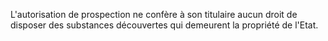 L'autorisation de prospection ne confère à son
titulaire aucun droit de disposer des substances découvertes qui
demeurent la propriété de l'Etat.